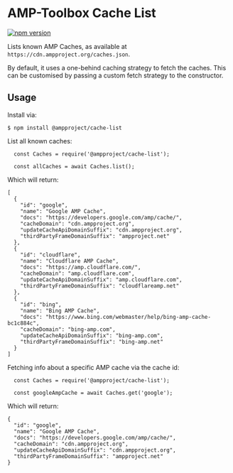 # AMP-Toolbox Cache List

[![npm version](https://badge.fury.io/js/amp-toolbox-cache-list.svg)](https://badge.fury.io/js/amp-toolbox-cache-list)

Lists known AMP Caches, as available at `https://cdn.ampproject.org/caches.json`.

By default, it uses a one-behind caching strategy to fetch the caches. This can be customised by
passing a custom fetch strategy to the constructor.

## Usage

Install via:

```
$ npm install @ampproject/cache-list
```

List all known caches:

```
  const Caches = require('@ampproject/cache-list');

  const allCaches = await Caches.list();
```

Which will return:

```
[
  {
    "id": "google",
    "name": "Google AMP Cache",
    "docs": "https://developers.google.com/amp/cache/",
    "cacheDomain": "cdn.ampproject.org",
    "updateCacheApiDomainSuffix": "cdn.ampproject.org",
    "thirdPartyFrameDomainSuffix": "ampproject.net"
  },
  {
    "id": "cloudflare",
    "name": "Cloudflare AMP Cache",
    "docs": "https://amp.cloudflare.com/",
    "cacheDomain": "amp.cloudflare.com",
    "updateCacheApiDomainSuffix": "amp.cloudflare.com",
    "thirdPartyFrameDomainSuffix": "cloudflareamp.net"
  },
  {
    "id": "bing",
    "name": "Bing AMP Cache",
    "docs": "https://www.bing.com/webmaster/help/bing-amp-cache-bc1c884c",
    "cacheDomain": "bing-amp.com",
    "updateCacheApiDomainSuffix": "bing-amp.com",
    "thirdPartyFrameDomainSuffix": "bing-amp.net"
  }
] 
```

Fetching info about a specific AMP cache via the cache id:

```
  const Caches = require('@ampproject/cache-list');

  const googleAmpCache = await Caches.get('google');
```

Which will return:

```
{
  "id": "google",
  "name": "Google AMP Cache",
  "docs": "https://developers.google.com/amp/cache/",
  "cacheDomain": "cdn.ampproject.org",
  "updateCacheApiDomainSuffix": "cdn.ampproject.org",
  "thirdPartyFrameDomainSuffix": "ampproject.net"
}
```
